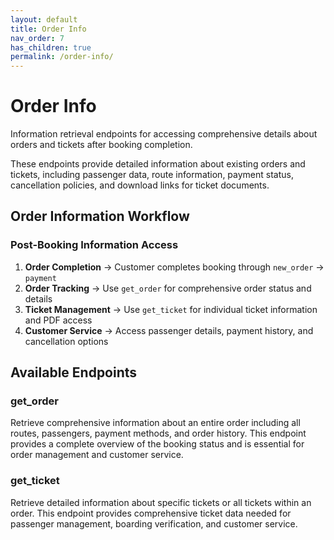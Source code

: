 ```yaml
---
layout: default
title: Order Info
nav_order: 7
has_children: true
permalink: /order-info/
---
```


# Order Info

Information retrieval endpoints for accessing comprehensive details about orders and tickets after booking completion.

These endpoints provide detailed information about existing orders and tickets, including passenger data, route information, payment status, cancellation policies, and download links for ticket documents.



## Order Information Workflow

### Post-Booking Information Access
1. **Order Completion** → Customer completes booking through `new_order` → `payment`
2. **Order Tracking** → Use `get_order` for comprehensive order status and details
3. **Ticket Management** → Use `get_ticket` for individual ticket information and PDF access
4. **Customer Service** → Access passenger details, payment history, and cancellation options



## Available Endpoints

### get_order
Retrieve comprehensive information about an entire order including all routes, passengers, payment methods, and order history. This endpoint provides a complete overview of the booking status and is essential for order management and customer service.

### get_ticket
Retrieve detailed information about specific tickets or all tickets within an order. This endpoint provides comprehensive ticket data needed for passenger management, boarding verification, and customer service.
